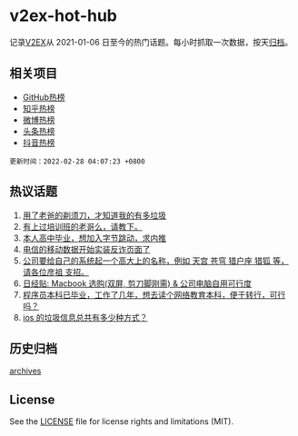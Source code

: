 # v2ex-hot-hub

 记录[V2EX](https://www.v2ex.com/)从 2021-01-06 日至今的热门话题。每小时抓取一次数据，按天[归档](archives)。
 
 ## 相关项目

- [GitHub热榜](https://github.com/lonnyzhang423/github-hot-hub)
- [知乎热榜](https://github.com/lonnyzhang423/zhihu-hot-hub)
- [微博热榜](https://github.com/lonnyzhang423/weibo-hot-hub)
- [头条热榜](https://github.com/lonnyzhang423/toutiao-hot-hub)
- [抖音热榜](https://github.com/lonnyzhang423/douyin-hot-hub)


 `更新时间：2022-02-28 04:07:23 +0800`

## 热议话题

1. [用了老爸的剃须刀，才知道我的有多垃圾](https://www.v2ex.com/t/836684)
1. [有上过培训班的老哥么，请教下。](https://www.v2ex.com/t/836719)
1. [本人高中毕业，想加入字节跳动，求内推](https://www.v2ex.com/t/836720)
1. [电信的移动数据开始实装反诈页面了](https://www.v2ex.com/t/836707)
1. [公司要给自己的系统起一个高大上的名称，例如 天宫 苍穹 猎户座 猎狐 等，请各位彦祖 支招。](https://www.v2ex.com/t/836767)
1. [日经贴: Macbook 选购(双屏, 剪刀脚刚需) & 公司电脑自用可行度](https://www.v2ex.com/t/836663)
1. [程序员本科已毕业，工作了几年，想去读个网络教育本科，便于转行，可行吗？](https://www.v2ex.com/t/836683)
1. [ios 的垃圾信息总共有多少种方式？](https://www.v2ex.com/t/836718)

## 历史归档

[archives](archives)

## License

See the [LICENSE](LICENSE) file for license rights and limitations (MIT).
